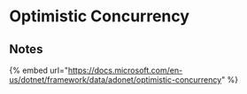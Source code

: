 # Optimistic Concurrency

## Notes

{% embed url="https://docs.microsoft.com/en-us/dotnet/framework/data/adonet/optimistic-concurrency" %}
